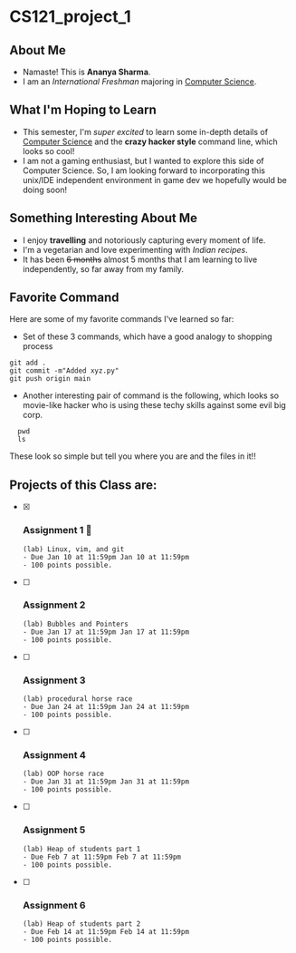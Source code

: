 # CS121_project_1
## About Me
- Namaste! This is **Ananya Sharma**.
- I am an *International Freshman* majoring in <ins>Computer Science</ins>.

## What I'm Hoping to Learn
- This semester, I'm *super excited* to learn some in-depth details of <ins>Computer Science</ins> and the **crazy hacker style** command line, which looks so cool!
- I am not a gaming enthusiast, but I wanted to explore this side of Computer Science. So, I am looking forward to incorporating this unix/IDE independent environment in game dev we hopefully would be doing soon!

## Something Interesting About Me
- I enjoy **travelling** and notoriously capturing every moment of life.
- I'm a vegetarian and love experimenting with *Indian recipes*.
- It has been ~~6 months~~ almost 5 months that I am learning to live independently, so far away from my family.

## Favorite Command
Here are some of my  favorite commands I've learned so far:
* Set of these 3 commands, which have a good analogy to shopping process
```
git add .
git commit -m"Added xyz.py"
git push origin main
```

* Another interesting pair of command is the following, which looks so movie-like hacker who is using these techy skills against some evil big corp.
```
  pwd
  ls
```
These look so simple but tell you where you are and the files in it!!

## Projects of this Class are:
- [x] ### Assignment 1  :tada:
      (lab) Linux, vim, and git
      - Due Jan 10 at 11:59pm Jan 10 at 11:59pm
      - 100 points possible.
- [ ] ### Assignment 2
      (lab) Bubbles and Pointers
      - Due Jan 17 at 11:59pm Jan 17 at 11:59pm
      - 100 points possible.
- [ ] ### Assignment 3
      (lab) procedural horse race
      - Due Jan 24 at 11:59pm Jan 24 at 11:59pm
      - 100 points possible.
- [ ] ### Assignment 4
      (lab) OOP horse race
      - Due Jan 31 at 11:59pm Jan 31 at 11:59pm
      - 100 points possible.
- [ ] ### Assignment 5
      (lab) Heap of students part 1
      - Due Feb 7 at 11:59pm Feb 7 at 11:59pm
      - 100 points possible.
- [ ] ### Assignment 6
      (lab) Heap of students part 2
      - Due Feb 14 at 11:59pm Feb 14 at 11:59pm
      - 100 points possible.

